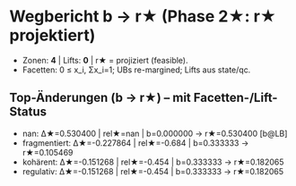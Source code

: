 # Wegbericht b → r★ (Phase 2★: r★ projektiert)

- Zonen: **4** | Lifts: **0** | r★ = projiziert (feasible).
- Facetten: 0 ≤ x_i, Σx_i=1; UBs re-margined; Lifts aus state/qc.

## Top-Änderungen (b → r★) – mit Facetten-/Lift-Status
- nan: Δ★=0.530400 | rel★=nan | b=0.000000 → r★=0.530400 [b@LB]
- fragmentiert: Δ★=-0.227864 | rel★=-0.684 | b=0.333333 → r★=0.105469
- kohärent: Δ★=-0.151268 | rel★=-0.454 | b=0.333333 → r★=0.182065
- regulativ: Δ★=-0.151268 | rel★=-0.454 | b=0.333333 → r★=0.182065